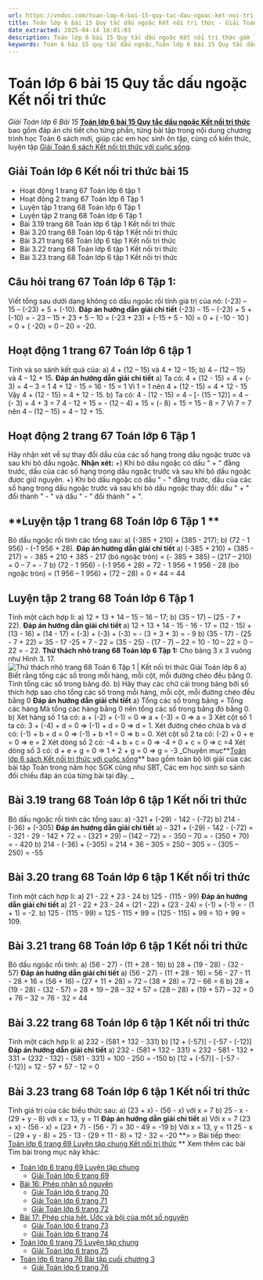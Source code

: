 ```yaml
---
url: https://vndoc.com/toan-lop-6-bai-15-quy-tac-dau-ngoac-ket-noi-tri-thuc-234857
title: Toán lớp 6 bài 15 Quy tắc dấu ngoặc Kết nối tri thức - Giải Toán lớp 6 Bài 15 - VnDoc.com
date_extracted: 2025-04-14 16:01:03
description: Toán lớp 6 bài 15 Quy tắc dấu ngoặc Kết nối tri thức gồm lời giải chi tiết cho từng bài tập cho các em học sinh tham khảo luyện Giải Toán 6 Chương 3 sách Kết nối tri thức với cuộc sống tập 1.
keywords: Toán 6 bài 15 quy tắc dấu ngoặc,Toán lớp 6 bài 15 Quy tắc dấu ngoặc,Giải Toán 6 kết nối tri thức bài 15,toán lớp 6 kết nối tri thức bài 15,toán 6,toán lớp 6,giải toán lớp 6,giải toán 6,toán lớp 6 kết nối tri thức,toán 6 kết nối tri thức,giải toán 6 tập 1 kết nối tri thức,sgk toán 6 kết nối tri thức,giải toán 6 bài 15,Quy tắc dấu ngoặc,Giải Toán 6 trang 68 bài 3.19,Giải Toán 6 trang 68 bài 3.20,Giải Toán 6 trang 68 bài 3.21,Giải Toán 6 trang 68 bài 3.22,Giải Toán 6 trang 68 bài 3.23
---
```


# Toán lớp 6 bài 15 Quy tắc dấu ngoặc Kết nối tri thức
 _Giải Toán lớp 6 Bài 15_
[**Toán lớp 6 bài 15 Quy tắc dấu ngoặc Kết nối tri thức**](<https://vndoc.com/toan-lop-6-bai-15-quy-tac-dau-ngoac-ket-noi-tri-thuc-234857>) bao gồm đáp án chi tiết cho từng phần, từng bài tập trong nội dung chương trình học Toán 6 sách mới, giúp các em học sinh ôn tập, củng cố kiến thức, luyện tập [Giải Toán 6 sách Kết nối tri thức với cuộc sống](<https://vndoc.com/mon-toan-lop6>).
## **Giải Toán lớp 6 Kết nối tri thức bài 15**
  * Hoạt động 1 trang 67 Toán lớp 6 tập 1
  * Hoạt động 2 trang 67 Toán lớp 6 Tập 1
  * Luyện tập 1 trang 68 Toán lớp 6 Tập 1 
  * Luyện tập 2 trang 68 Toán lớp 6 Tập 1 
  * Bài 3.19 trang 68 Toán lớp 6 tập 1 Kết nối tri thức
  * Bài 3.20 trang 68 Toán lớp 6 tập 1 Kết nối tri thức
  * Bài 3.21 trang 68 Toán lớp 6 tập 1 Kết nối tri thức
  * Bài 3.22 trang 68 Toán lớp 6 tập 1 Kết nối tri thức
  * Bài 3.23 trang 68 Toán lớp 6 tập 1 Kết nối tri thức

## **Câu hỏi trang 67 Toán lớp 6 Tập 1:**
Viết tổng sau dưới dạng không có dấu ngoặc rồi tính giá trị của nó:
\(-23\) – 15 – \(-23\) + 5 + \(-10\).
**Đáp án hướng dẫn giải chi tiết**
\(-23\) – 15 – \(-23\) + 5 + \(-10\)
= - 23 – 15 + 23 + 5 – 10
= \(-23 + 23\) + \(-15 + 5 - 10\)
= 0 + \( -10 - 10 \)
= 0 + \( -20\)
= 0 – 20
= -20.
## **Hoạt động 1 trang 67 Toán lớp 6 tập 1**
Tính và so sánh kết quả của:
a\) 4 + \(12 – 15\) và 4 + 12 – 15;
b\) 4 – \(12 – 15\) và 4 – 12 + 15.
**Đáp án hướng dẫn giải chi tiết**
a\) Ta có: 4 + \(12 - 15\) = 4 + \(- 3\) = 4 – 3 = 1
4 + 12 - 15 = 16 - 15 = 1
Vì 1 = 1 nên 4 + \(12 - 15\) = 4 + 12 - 15
Vậy 4 + \(12 - 15\) = 4 + 12 - 15.
b\) Ta có: 4 - \(12 - 15\) = 4 – \[- \(15 – 12\)\] = 4 – \(- 3\) = 4 + 3 = 7
4 - 12 + 15 = - \(12 – 4\) + 15 = \(- 8\) + 15 = 15 – 8 = 7
Vì 7 = 7 nên 4 – \(12 – 15\) = 4 – 12 + 15.
## **Hoạt động 2 trang 67 Toán lớp 6 Tập 1**
Hãy nhận xét về sự thay đổi dấu của các số hạng trong dấu ngoặc trước và sau khi bỏ dấu ngoặc.
**Nhận xét:**
+\) Khi bỏ dấu ngoặc có dấu " + " đằng trước, dấu của các số hạng trong dấu ngoặc trước và sau khi bỏ dấu ngoặc được giữ nguyên.
+\) Khi bỏ dấu ngoặc có dấu " - " đằng trước, dấu của các số hạng trong dấu ngoặc trước và sau khi bỏ dấu ngoặc thay đổi: dấu " + " đổi thành " - " và dấu " - " đổi thành " + ".
## **Luyện tập 1 trang 68 Toán lớp 6 Tập 1 **
Bỏ dấu ngoặc rồi tính các tổng sau:
a\) \(-385 + 210\) + \(385 - 217\);
b\) \(72 - 1 956\) - \(-1 956 + 28\).
**Đáp án hướng dẫn giải chi tiết**
a\) \(-385 + 210\) + \(385 - 217\)
= - 385 + 210 + 385 - 217 \(bỏ ngoặc tròn\)
= \(- 385 + 385\) – \(217 – 210\)
= 0 – 7
= - 7
b\) \(72 - 1 956\) - \(-1 956 + 28\)
= 72 - 1 956 + 1 956 - 28 \(bỏ ngoặc tròn\)
= \(1 956 – 1 956\) + \(72 – 28\)
= 0 + 44
= 44
## **Luyện tập 2 trang 68 Toán lớp 6 Tập 1**
Tính một cách hợp lí:
a\) 12 + 13 + 14 – 15 – 16 – 17;
b\) \(35 – 17\) – \(25 - 7 + 22\).
**Đáp án hướng dẫn giải chi tiết**
a\) 12 + 13 + 14 - 15 - 16 - 17
= \(12 - 15\) + \(13 - 16\) + \(14 - 17\)
= \(-3\) + \(-3\) + \(-3\)
= - \(3 + 3 + 3\)
= - 9
b\) \(35 - 17\) - \(25 - 7 + 22\)
= 35 - 17 -25 + 7 - 22
= \(35 - 25\) - \(17 - 7\) – 22
= 10 - 10 – 22
= 0 – 22
= - 22.
**Thử thách nhỏ trang 68 Toán lớp 6 Tập 1:**
Cho bảng 3 x 3 vuông như Hình 3. 17.
![Thử thách nhỏ trang 68 Toán 6 Tập 1 | Kết nối tri thức Giải Toán lớp 6](https://i.vdoc.vn/data/image/2023/10/31/thu-thach-nho-trang-68-toan-lop-6-tap-1-ket-noi-tri-thuc.png)
a\) Biết rằng tổng các số trong mỗi hàng, mỗi cột, mỗi đường chéo đều bằng 0. Tính tổng các số trong bảng đó.
b\) Hãy thay các chữ cái trong bảng bởi số thích hợp sao cho tổng các số trong mỗi hàng, mỗi cột, mỗi đường chéo đều bằng 0
**Đáp án hướng dẫn giải chi tiết**
a\) Tổng các số trong bảng = Tổng các hàng
Mà tổng các hàng bằng 0 nên tổng các số trong bảng đó bằng 0.
b\) Xét hàng số 1 ta có:
a + \(-2\) + \(-1\) = 0 => a + \(-3\) = 0 => a = 3
Xét cột số 1 ta có:
3 + \(-4\) + d = 0 => \(-1\) + d = 0 => d = 1.
Xét đường chéo chứa b và d có:
\(-1\) + b + d = 0 => \(-1\) + b +1 = 0 => b = 0.
Xét cột số 2 ta có:
\(-2\) + 0 + e = 0 => e = 2
Xét dòng số 2 có:
-4 + b + c = 0 => -4 + 0 + c = 0 => c =4
Xét dòng số 3 có:
d + e + g = 0 => 1 + 2 + g = 0 => g = -3
 _Chuyên mục**[Toán lớp 6 sách Kết nối tri thức với cuộc sống](<https://vndoc.com/mon-toan-lop6>)** bao gồm toàn bộ lời giải của các bài tập Toán trong năm học SGK cũng như SBT, Các em học sinh so sánh đối chiếu đáp án của từng bài tại đây. _
## **Bài 3.19 trang 68 Toán lớp 6 tập 1 Kết nối tri thức**
Bỏ dấu ngoặc rồi tính các tổng sau:
a\) -321 + \(-29\) - 142 - \(-72\)
b\) 214 - \(-36\) + \(-305\)
**Đáp án hướng dẫn giải chi tiết**
a\) - 321 + \(-29\) - 142 - \(-72\)
= - 321 - 29 - 142 + 72
= - \(321 + 29\) – \(142 – 72\)
= - 350 – 70
= - \(350 + 70\)
= - 420
b\) 214 - \(-36\) + \(-305\)
= 214 + 36 – 305
= 250 – 305
= - \(305 – 250\)
= -55
## Bài 3.20 trang 68 Toán lớp 6 tập 1 Kết nối tri thức
Tính một cách hợp lí:
a\) 21 - 22 + 23 - 24
b\) 125 - \(115 - 99\)
**Đáp án hướng dẫn giải chi tiết**
a\) 21 - 22 + 23 - 24
= \(21 - 22\) + \(23 - 24\)
= \(-1\) + \(-1\)
= - \(1 + 1\)
= -2.
b\) 125 - \(115 - 99\)
= 125 - 115 + 99
= \(125 - 115\) + 99
= 10 + 99
= 109.
## Bài 3.21 trang 68 Toán lớp 6 tập 1 Kết nối tri thức
Bỏ dấu ngoặc rồi tính:
a\) \(56 - 27\) - \(11 + 28 - 16\)
b\) 28 + \(19 - 28\) - \(32 - 57\)
**Đáp án hướng dẫn giải chi tiết**
a\) \(56 - 27\) - \(11 + 28 - 16\)
= 56 - 27 - 11 - 28 + 16
= \(56 + 16\) – \(27 + 11 + 28\)
= 72 – \(38 + 28\)
= 72 – 66
= 6
b\) 28 + \(19 - 28\) - \(32 - 57\)
= 28 + 19 – 28 – 32 + 57
= \(28 – 28\) + \(19 + 57\) – 32
= 0 + 76 – 32
= 76 - 32
= 44
## Bài 3.22 trang 68 Toán lớp 6 tập 1 Kết nối tri thức
Tính một cách hợp lí:
a\) 232 - \(581 + 132 - 331\)
b\) \[12 + \(-57\)\] - \[-57 - \(-12\)\]
**Đáp án hướng dẫn giải chi tiết**
a\) 232 - \(581 + 132 - 331\)
= 232 - 581 - 132 + 331
= \(232 - 132\) - \(581 - 331\)
= 100 - 250 = -150
b\) \[12 + \(-57\)\] - \[-57 - \(-12\)\]
= 12 - 57 + 57 - 12 = 0
## Bài 3.23 trang 68 Toán lớp 6 tập 1 Kết nối tri thức
Tính giá trị của các biểu thức sau:
a\) \(23 + x\) - \(56 - x\) với x = 7
b\) 25 - x - \(29 + y - 8\) với x = 13, y = 11
**Đáp án hướng dẫn giải chi tiết**
a\) Với x = 7
\(23 + x\) - \(56 - x\) = \(23 + 7\) - \(56 - 7\) = 30 - 49 = -19
b\) Với x = 13, y = 11
25 - x - \(29 + y - 8\) = 25 - 13 - \(29 + 11 - 8\) = 12 - 32 = -20
**> > Bài tiếp theo: [Toán lớp 6 trang 69 Luyện tập chung Kết nối tri thức](<https://vndoc.com/toan-lop-6-trang-69-luyen-tap-chung-ket-noi-tri-thuc-234866>) **
Xem thêm các bài Tìm bài trong mục này khác:
  * [Toán lớp 6 trang 69 Luyện tập chung ](</toan-lop-6-trang-69-luyen-tap-chung-ket-noi-tri-thuc-234866>)
    * [Giải Toán lớp 6 trang 69](</giai-toan-lop-6-trang-69-tap-1-ket-noi-tri-thuc-327803>)
  * [Bài 16: Phép nhân số nguyên ](</toan-lop-6-bai-16-phep-nhan-so-nguyen-ket-noi-tri-thuc-234873>)
    * [Giải Toán lớp 6 trang 70](</giai-toan-lop-6-trang-70-tap-1-ket-noi-tri-thuc-327804>)
    * [Giải Toán lớp 6 trang 71](</giai-toan-lop-6-trang-71-tap-1-ket-noi-tri-thuc-328399>)
    * [Giải Toán lớp 6 trang 72](</giai-toan-lop-6-trang-72-tap-1-ket-noi-tri-thuc-328401>)
  * [Bài 17: Phép chia hết. Ước và bội của một số nguyên](</toan-lop-6-bai-17-phep-chia-het-uoc-va-boi-cua-mot-so-nguyen-234880>)
    * [Giải Toán lớp 6 trang 73](</giai-toan-lop-6-trang-73-tap-1-ket-noi-tri-thuc-328402>)
    * [Giải Toán lớp 6 trang 74](</giai-toan-lop-6-trang-74-tap-1-ket-noi-tri-thuc-328406>)
  * [Toán lớp 6 trang 75 Luyện tập chung ](</toan-lop-6-trang-75-luyen-tap-chung-ket-noi-tri-thuc-235328>)
    * [Giải Toán lớp 6 trang 75](</giai-toan-lop-6-trang-75-tap-1-ket-noi-tri-thuc-328408>)
  * [Toán lớp 6 trang 76 Bài tập cuối chương 3 ](</toan-lop-6-trang-76-bai-tap-cuoi-chuong-3-ket-noi-tri-thuc-235332>)
    * [Giải Toán lớp 6 trang 76](</giai-toan-lop-6-trang-76-tap-1-ket-noi-tri-thuc-328409>)

